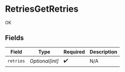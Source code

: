 # RetriesGetRetries

OK


## Fields

| Field              | Type               | Required           | Description        |
| ------------------ | ------------------ | ------------------ | ------------------ |
| `retries`          | *Optional[int]*    | :heavy_check_mark: | N/A                |